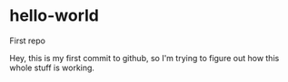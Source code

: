 # hello-world
First repo

Hey, this is my first commit to github, so I'm trying to figure out how this whole stuff is working.
